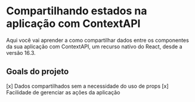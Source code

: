 # Compartilhando estados na aplicação com ContextAPI

Aqui você vai aprender a como compartilhar dados entre os componentes da sua aplicação com ContextAPI, um recurso nativo do React, desde a versão 16.3.

## Goals do projeto

[x] Dados compartilhados sem a necessidade do uso de props
[x] Facilidade de gerenciar as ações da aplicação
